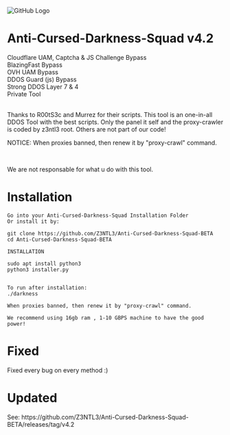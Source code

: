 ![GitHub Logo](https://cdn.discordapp.com/attachments/716776722070110291/848281553645600778/20210529_212644.jpg)<br>
# Anti-Cursed-Darkness-Squad v4.2
Cloudflare UAM, Captcha & JS Challenge Bypass<br>BlazingFast Bypass<br>OVH UAM Bypass<br>DDOS Guard (js) Bypass<br>Strong DDOS Layer 7 & 4<br>Private Tool<br><br><p> Thanks to R00tS3c  and Murrez for their scripts. This tool is an one-in-all DDOS Tool with the best scripts. Only the panel it self and the proxy-crawler is coded by z3ntl3 root. Others are not part of our code!
 
<p> NOTICE: When proxies banned, then renew it by "proxy-crawl" command.</p>
<br><p>We are not responsable for what u do with this tool.

# Installation

    Go into your Anti-Cursed-Darkness-Squad Installation Folder
    Or install it by:
    
    git clone https://github.com/Z3NTL3/Anti-Cursed-Darkness-Squad-BETA
    cd Anti-Cursed-Darkness-Squad-BETA
   
    INSTALLATION
    
    sudo apt install python3
    python3 installer.py
    
    
    To run after installation:
    ./darkness
    
    When proxies banned, then renew it by "proxy-crawl" command.
    
    We recommend using 16gb ram , 1-10 GBPS machine to have the good power! 

# Fixed
Fixed every bug on every method :)
    
# Updated

<p>See: https://github.com/Z3NTL3/Anti-Cursed-Darkness-Squad-BETA/releases/tag/v4.2
